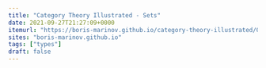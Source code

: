 ```yaml
---
title: "Category Theory Illustrated - Sets"
date: 2021-09-27T21:27:09+0000
itemurl: "https://boris-marinov.github.io/category-theory-illustrated/01_set/"
sites: "boris-marinov.github.io"
tags: ["types"]
draft: false
---
```

